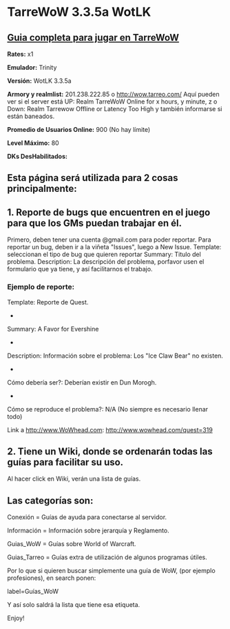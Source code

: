 # TarreWoW 3.3.5a WotLK #

## [Guia completa para jugar en TarreWoW](http://code.google.com/p/tarrewow/wiki/Guia_de_Conexion) ##

**Rates:** x1

**Emulador:** Trinity

**Versión:** WotLK 3.3.5a

**Armory y realmlist:** 201.238.222.85 o http://wow.tarreo.com/
Aquí pueden ver si el server está UP: Realm TarreWoW Online for x hours, y minute, z o Down: Realm Tarrewow Offline or Latency Too High y también informarse si están baneados.

**Promedio de Usuarios Online:** 900 (No hay límite)

**Level Máximo:** 80

**DKs DesHabilitados:**

## Esta página será utilizada para 2 cosas principalmente: ##

## 1. Reporte de bugs que encuentren en el juego para que los GMs puedan trabajar en él. ##
Primero, deben tener una cuenta @gmail.com para poder reportar.
Para reportar un bug, deben ir a la viñeta "Issues", luego a New Issue.
Template: seleccionan el tipo de bug que quieren reportar
Summary: Titulo del problema.
Description: La descripción del problema, porfavor usen el formulario que ya tiene,
y así facilitarnos el trabajo.

### Ejemplo de reporte: ###
Template: Reporte de Quest.

-
Summary: A Favor for Evershine

-
Description:
Información sobre el problema:
Los "Ice Claw Bear" no existen.

-
Cómo debería ser?:
Deberían existir en Dun Morogh.

-
Cómo se reproduce el problema?:
N/A (No siempre es necesario llenar todo)

Link a http://www.WoWhead.com:
http://www.wowhead.com/quest=319

## 2. Tiene un Wiki, donde se ordenarán todas las guías para facilitar su uso. ##
Al hacer click en Wiki, verán una lista de guías.
## Las categorías son: ##

Conexión             = Guías de ayuda para conectarse al servidor.

Información          = Información sobre jerarquía y Reglamento.

Guias\_WoW            = Guías sobre World of Warcraft.

Guias\_Tarreo = Guías extra de utilización de algunos programas útiles.

Por lo que si quieren buscar simplemente una guía de WoW, (por ejemplo profesiones),
en search ponen:

label=Guías\_WoW

Y así solo saldrá la lista que tiene esa etiqueta.

Enjoy!